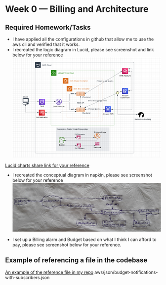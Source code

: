 # Week 0 — Billing and Architecture
## Required Homework/Tasks
- I have applied all the configurations in github that allow me to use the aws cli and verified that it works. <br />
- I recreated the logic diagram in Lucid, please see screenshot and link below for your reference  <br />
![logical diagram](/journal/assets/Logical-diagram.PNG) <br />

[Lucid charts share link for your reference](https://lucid.app/lucidchart/99c9e132-611f-4a56-bbfd-ff81e87b42b6/edit?viewport_loc=-380%2C-688%2C2220%2C1088%2C0_0&invitationId=inv_1b8bb36b-e9d0-4fc0-9674-17aefc62979b) <br />

- I recreated the conceptual diagram in napkin, please see screenshot below for your reference <br />
![Conceptual napkin diagram](/journal/assets/Conceptual-napkin-diagram.PNG)<br />

- I set up a Billing alarm and Budget based on what I think I can afford to pay, please see screenshot below for your reference.

## Example of referencing a file in the codebase
[An example of the reference file in my repo](/aws/json/budget-notifications-with-subscribers.json) aws/json/budget-notifications-with-subscribers.json

